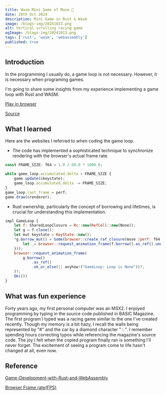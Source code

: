```yaml
---
title: Wasm Mini Game of Maze 🚗
date: 20th Oct 2024
description: Mini Game in Rust & Wasm 
image: /blogs-img/20241013.png
alt: Vertical scrolling racing game
ogImage: /blogs-img/20241013.png
tags: ['rust', 'wasm', 'webassembly']
published: true
---  
```

## Introduction

In the programming I usually do, a game loop is not necessary.
However, it is necessary when programing games.

I'm going to share some insights from my experience implementing a game loop with Rust and WASM.

[Play in browser](https://myurioka.github.io/cart/)

[Source](https://github.com/myurioka/cart)

## What I learned

Here are the websites I referred to when coding the game loop.

- The code has implemented a sophisticated technique to synchronize rendering with the browser's actual frame rate.


```js
const FRAME_SIZE: f64 = 1.0 / 60.0 * 1000.0;

while game_loop.accumulated_delta > FRAME_SIZE {
    game.update(&keystate);
    game_loop.accumulated_delta -= FRAME_SIZE;
}
game_loop.last_frame = perf;
game.draw(&renderer);
```

- Rust ownership, particularly the concept of borrowing and lifetimes, is crucial for understanding this implementation.

```js
impl GameLoop {
    let f: SharedLoopClosure = Rc::new(RefCell::new(None));
    let g = f.clone();
    let mut keystate = KeyState::new();
    *g.borrow_mut() = Some(browser::create_raf_closure(move |perf: f64| {
        let _= browser::request_animation_frame(f.borrow().as_ref().unwrap());
    }));
    browser::request_animation_frame(
        g.borrow()
            .as_ref()
            .ok_or_else(|| anyhow!("GameLoop: Loop is None"))?,
    )?;
    Ok(())
}
```

## What was fun experience

Forty years ago, my first personal computer was an MSX2. I enjoyed programming by typing in the source code published in BASIC Magazine. The first program I typed was a racing game similar to the one I've created recently. Though my memory is a bit hazy, I recall the walls being represented by "#" and the car by a diamond character "♢". I remember spending hours correcting typos while referencing the magazine's source code. The joy I felt when the copied program finally ran is something I'll never forget. The excitement of seeing a program come to life hasn't changed at all, even now.

## Reference

[Game-Development-with-Rust-and-WebAssembly](https://github.com/PacktPublishing/Game-Development-with-Rust-and-WebAssembly)

[Browser Frame rate(FPS)](https://developer.mozilla.org/en-US/docs/Glossary/FPS)